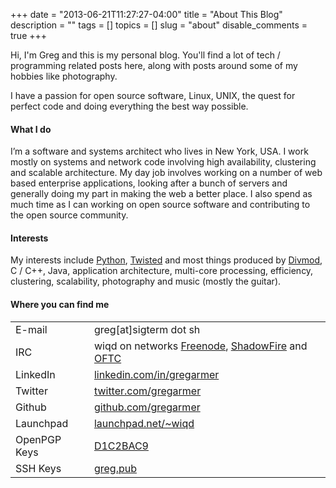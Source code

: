 +++
date        = "2013-06-21T11:27:27-04:00"
title       = "About This Blog"
description = ""
tags        = []
topics      = []
slug        = "about"
disable_comments = true
+++

Hi, I'm Greg and this is my personal blog.  You'll find a lot of tech /
programming related posts here, along with posts around some of my hobbies
like photography.

I have a passion for open source software, Linux, UNIX, the quest for perfect
code and doing everything the best way possible.

#### What I do

I’m a software and systems architect who lives in New York, USA. I work mostly
on systems and network code involving high availability, clustering and
scalable architecture. My day job involves working on a number of web based
enterprise applications, looking after a bunch of servers and generally doing
my part in making the web a better place. I also spend as much time as I can
working on open source software and contributing to the open source community.

#### Interests

My interests include [Python](http://www.python.org/),
[Twisted](http://twistedmatrix.com/trac/) and most things produced by
[Divmod](https://launchpad.net/divmod.org), C / C++, Java, application
architecture, multi-core processing, efficiency, clustering, scalability,
photography and music (mostly the guitar).

#### Where you can find me

|  |  |
|---|---|
| E-mail | greg[at]sigterm dot sh |
| IRC | wiqd on networks [Freenode](http://freenode.net/), [ShadowFire](http://shadowfire.org/) and [OFTC](http://www.oftc.net/oftc/) |
| LinkedIn | [linkedin.com/in/gregarmer](http://www.linkedin.com/in/gregarmer) |
| Twitter | [twitter.com/gregarmer](https://twitter.com/gregarmer) |
| Github | [github.com/gregarmer](https://github.com/gregarmer) |
| Launchpad | [launchpad.net/~wiqd](http://launchpad.net/~wiqd) |
| OpenPGP Keys | [D1C2BAC9](http://keyserver.ubuntu.com:11371/pks/lookup?search=0xC12DE9B4E4FA0F406B44F898A4E1B379D1C2BAC9&amp;op=index) |
| SSH Keys | [greg.pub](https://greg.pub/) |
